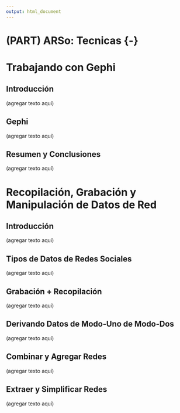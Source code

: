 ```yaml
---
output: html_document
---
```


# (PART) ARSo: Tecnicas {-}

# Trabajando con Gephi

## Introducción

(agregar texto aquí)

## Gephi

(agregar texto aquí)

## Resumen y Conclusiones

(agregar texto aquí)

# Recopilación, Grabación y Manipulación de Datos de Red

## Introducción

(agregar texto aquí)

## Tipos de Datos de Redes Sociales

(agregar texto aquí)

## Grabación + Recopilación 

(agregar texto aquí)

## Derivando Datos de Modo-Uno de Modo-Dos

(agregar texto aquí)

## Combinar y Agregar Redes

(agregar texto aquí)

## Extraer y Simplificar Redes

(agregar texto aquí)
